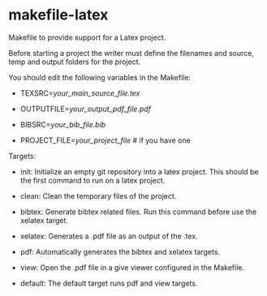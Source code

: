 makefile-latex
==============

Makefile to provide support for a Latex project.

Before starting a project the writer must define the filenames and source, temp and output folders for the project.

You should edit the following variables in the Makefile: 

- TEXSRC=*your_main_source_file.tex*

- OUTPUTFILE=*your_output_pdf_file.pdf*

- BIBSRC=*your_bib_file.bib*

- PROJECT_FILE=*your_project_file* # if you have one


Targets:

- init: Initialize an empty git repository into a latex project. This should be the first command to run on a latex project.
  
- clean: Clean the temporary files of the project.
  
- bibtex: Generate bibtex related files. Run this command before use the xelatex target.

- xelatex: Generates a .pdf file as an output of the .tex.

- pdf: Automatically generates the bibtex and xelatex targets.

- view: Open the .pdf file in a give viewer configured in the Makefile.

- default: The default target runs pdf and view targets.
